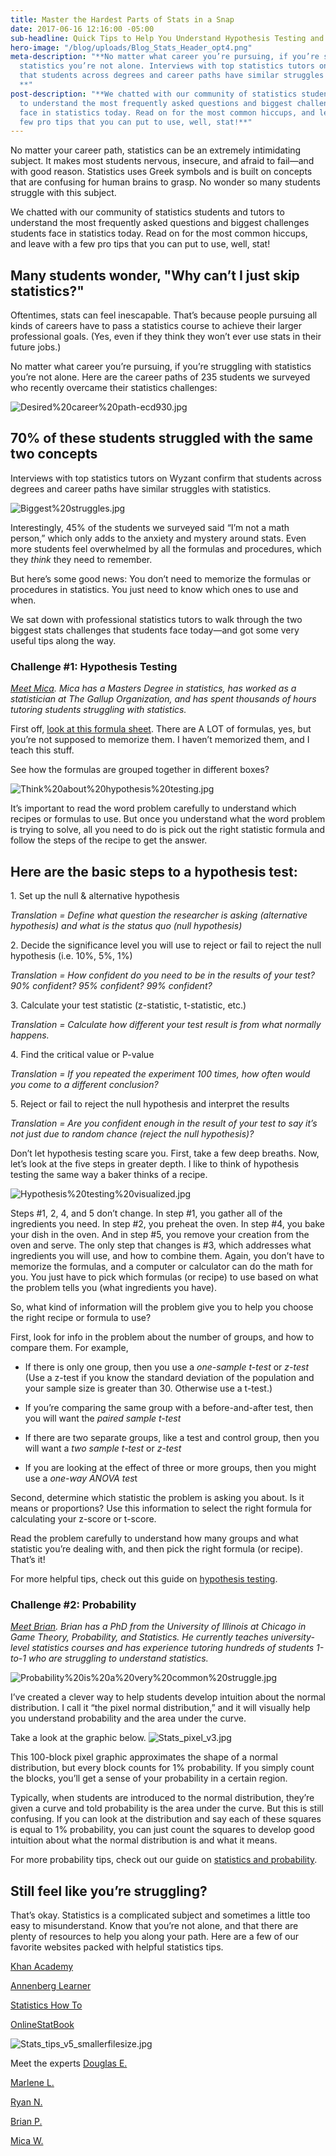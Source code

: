 ```yaml
---
title: Master the Hardest Parts of Stats in a Snap
date: 2017-06-16 12:16:00 -05:00
sub-headline: Quick Tips to Help You Understand Hypothesis Testing and Probability
hero-image: "/blog/uploads/Blog_Stats_Header_opt4.png"
meta-description: "**No matter what career you’re pursuing, if you’re struggling with
  statistics you’re not alone. Interviews with top statistics tutors on Wyzant confirm
  that students across degrees and career paths have similar struggles with statistics.
  **"
post-description: "**We chatted with our community of statistics students and tutors
  to understand the most frequently asked questions and biggest challenges students
  face in statistics today. Read on for the most common hiccups, and leave with a
  few pro tips that you can put to use, well, stat!**"
---
```


No matter your career path, statistics can be an extremely intimidating subject. It makes most students nervous, insecure, and afraid to fail—and with good reason. Statistics uses Greek symbols and is built on concepts that are confusing for human brains to grasp. No wonder so many students struggle with this subject.

We chatted with our community of statistics students and tutors to understand the most frequently asked questions and biggest challenges students face in statistics today. Read on for the most common hiccups, and leave with a few pro tips that you can put to use, well, stat!

## Many students wonder, "Why can’t I just skip statistics?"

Oftentimes, stats can feel inescapable. That’s because people pursuing all kinds of careers have to pass a statistics course to achieve their larger professional goals. (Yes, even if they think they won’t ever use stats in their future jobs.)

No matter what career you’re pursuing, if you’re struggling with statistics you’re not alone. Here are the career paths of 235 students we surveyed who recently overcame their statistics challenges:

![Desired%20career%20path-ecd930.jpg](/blog/uploads/Desired%20career%20path-ecd930.jpg)

## 70% of these students struggled with the same two concepts

Interviews with top statistics tutors on Wyzant confirm that students across degrees and career paths have similar struggles with statistics.

![Biggest%20struggles.jpg](/blog/uploads/Biggest%20struggles.jpg)

Interestingly, 45% of the students we surveyed said “I’m not a math person,” which only adds to the anxiety and mystery around stats. Even more students feel overwhelmed by all the formulas and procedures, which they *think* they need to remember.

But here’s some good news: You don’t need to memorize the formulas or procedures in statistics. You just need to know which ones to use and when.

We sat down with professional statistics tutors to walk through the two biggest stats challenges that students face today—and got some very useful tips along the way.

### Challenge #1: Hypothesis Testing

*[Meet Mica](https://www.wyzant.com/match/tutor/75474730/). Mica has a Masters Degree in statistics, has worked as a statistician at The Gallup Organization, and has spent thousands of hours tutoring students struggling with statistics.*

First off, [look at this formula sheet](https://drive.google.com/file/d/0BwGwV23dlzDnSHJPN1pHLXU1Sm8/view). There are A LOT of formulas, yes, but you’re not supposed to memorize them. I haven’t memorized them, and I teach this stuff.

See how the formulas are grouped together in different boxes?

![Think%20about%20hypothesis%20testing.jpg](/blog/uploads/Think%20about%20hypothesis%20testing.jpg)

It’s important to read the word problem carefully to understand which recipes or formulas to use. But once you understand what the word problem is trying to solve, all you need to do is pick out the right statistic formula and follow the steps of the recipe to get the answer.

## Here are the basic steps to a hypothesis test:

1\. Set up the null & alternative hypothesis

*Translation = Define what question the researcher is asking (alternative hypothesis) and what is the status quo (null hypothesis)*

2\. Decide the significance level you will use to reject or fail to reject the null hypothesis (i.e. 10%, 5%, 1%)

*Translation = How confident do you need to be in the results of your test? 90% confident? 95% confident? 99% confident?*

3\. Calculate your test statistic (z-statistic, t-statistic, etc.)

*Translation = Calculate how different your test result is from what normally happens.*

4\. Find the critical value or P-value

*Translation = If you repeated the experiment 100 times, how often would you come to a different conclusion?*

5\. Reject or fail to reject the null hypothesis and interpret the results

*Translation = Are you confident enough in the result of your test to say it’s not just due to random chance (reject the null hypothesis)?*

Don’t let hypothesis testing scare you. First, take a few deep breaths. Now, let’s look at the five steps in greater depth. I like to think of hypothesis testing the same way a baker thinks of a recipe.

![Hypothesis%20testing%20visualized.jpg](/blog/uploads/Hypothesis%20testing%20visualized.jpg)

Steps #1, 2, 4, and 5 don’t change. In step #1, you gather all of the ingredients you need. In step #2, you preheat the oven. In step #4, you bake your dish in the oven. And in step #5, you remove your creation from the oven and serve. The only step that changes is #3, which addresses what ingredients you will use, and how to combine them. Again, you don’t have to memorize the formulas, and a computer or calculator can do the math for you. You just have to pick which formulas (or recipe) to use based on what the problem tells you (what ingredients you have).

So, what kind of information will the problem give you to help you choose the right recipe or formula to use?

First, look for info in the problem about the number of groups, and how to compare them. For example,

* If there is only one group, then you use a *one-sample t-test* or *z-test* (Use a z-test if you know the standard deviation of the population and your sample size is greater than 30. Otherwise use a t-test.)

* If you’re comparing the same group with a before-and-after test, then you will want the *paired sample t-test*

* If there are two separate groups, like a test and control group, then you will want a *two sample t-test* or *z-test*

* If you are looking at the effect of three or more groups, then you might use a *one-way ANOVA tes*t

Second, determine which statistic the problem is asking you about. Is it means or proportions? Use this information to select the right formula for calculating your z-score or t-score.

Read the problem carefully to understand how many groups and what statistic you’re dealing with, and then pick the right formula (or recipe). That’s it!

For more helpful tips, check out this guide on [hypothesis testing](https://www.wyzant.com/resources/lessons/math/statistics_and_probability/hypothesis_testing).

### Challenge #2: Probability

*[Meet Brian](https://www.wyzant.com/match/tutor/78150040). Brian has a PhD from the University of Illinois at Chicago in Game Theory, Probability, and Statistics. He currently teaches university-level statistics courses and has experience tutoring hundreds of students 1-to-1 who are struggling to understand statistics.*

![Probability%20is%20a%20very%20common%20struggle.jpg](/blog/uploads/Probability%20is%20a%20very%20common%20struggle.jpg)

I’ve created a clever way to help students develop intuition about the normal distribution. I call it “the pixel normal distribution,” and it will visually help you understand probability and the area under the curve.

Take a look at the graphic below.
![Stats_pixel_v3.jpg](/blog/uploads/Stats_pixel_v3.jpg)

This 100-block pixel graphic approximates the shape of a normal distribution, but every block counts for 1% probability. If you simply count the blocks, you’ll get a sense of your probability in a certain region.

Typically, when students are introduced to the normal distribution, they’re given a curve and told probability is the area under the curve. But this is still confusing. If you can look at the distribution and say each of these squares is equal to 1% probability, you can just count the squares to develop good intuition about what the normal distribution is and what it means.

For more probability tips, check out our guide on [statistics and probability](https://www.wyzant.com/resources/lessons/math/statistics_and_probability).

## Still feel like you’re struggling?

That’s okay. Statistics is a complicated subject and sometimes a little too easy to misunderstand. Know that you’re not alone, and that there are plenty of resources to help you along your path. Here are a few of our favorite websites packed with helpful statistics tips.

[Khan Academy](www.khanacademy.org/math/statistics-probability)

[Annenberg Learner](www.learner.org/courses/againstallodds/index.html)

[Statistics How To](www.statisticshowto.com/probability-and-statistics/)

[OnlineStatBook](www.onlinestatbook.com/)

![Stats_tips_v5_smallerfilesize.jpg](/blog/uploads/Stats_tips_v5_smallerfilesize.jpg)

Meet the experts
[Douglas E.](https://www.wyzant.com/match/tutor/85890224)

[Marlene L.](https://www.wyzant.com/match/tutor/76812940)

[Ryan N.](https://www.wyzant.com/match/tutor/76086620) 

[Brian P.](https://www.wyzant.com/match/tutor/78150040)

[Mica W.](https://www.wyzant.com/match/tutor/75474730)

